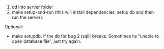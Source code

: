 1. cd into server folder
2. make setup-and-run (this will install dependencies, setup db and then run the server).

Optional: 
- make setupdb. if the db for bug 2 (sqli) breaks. Sometimes its "unable to open database file", just try again. 
